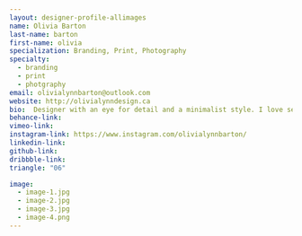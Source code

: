 ```yaml
---
layout: designer-profile-allimages
name: Olivia Barton
last-name: barton
first-name: olivia
specialization: Branding, Print, Photography
specialty:
  - branding
  - print
  - photgraphy
email: olivialynnbarton@outlook.com
website: http://olivialynndesign.ca
bio:  Designer with an eye for detail and a minimalist style. I love seeing the difference great design can make.
behance-link:
vimeo-link:
instagram-link: https://www.instagram.com/olivialynnbarton/
linkedin-link:
github-link:
dribbble-link:
triangle: "06"

image:
  - image-1.jpg
  - image-2.jpg
  - image-3.jpg
  - image-4.png
---
```

